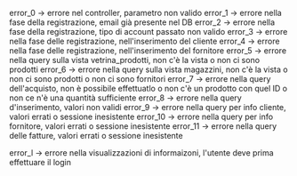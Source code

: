 error_0 -> errore nel controller, parametro non valido
error_1 -> errore nella fase della registrazione, email già presente nel DB
error_2 -> errore nella fase della registrazione, tipo di account passato non valido
error_3 -> errore nella fase delle registrazione, nell'inserimento del cliente
error_4 -> errore nella fase delle registrazione, nell'inserimento del fornitore
error_5 -> errore nella query sulla vista vetrina_prodotti, non c'è la vista o non ci sono prodotti
error_6 -> errore nella query sulla vista magazzini, non c'è la vista o non ci sono prodotti o non ci sono fornitori
error_7 -> errore nella query dell'acquisto, non è possibile effettuatlo o non c'è un prodotto con quel ID o 
           non ce n'è una quantità sufficiente
error_8 -> errore nella query d'inserimento, valori non validi
error_9 -> errore nella query per info cliente, valori errati o sessione inesistente
error_10 -> errore nella query per info fornitore, valori errati o sessione inesistente
error_11 -> errore nella query delle fatture, valori errati o sessione inesistente

error_l -> errore nella visualizzazioni di informaizoni, l'utente deve prima effettuare il login